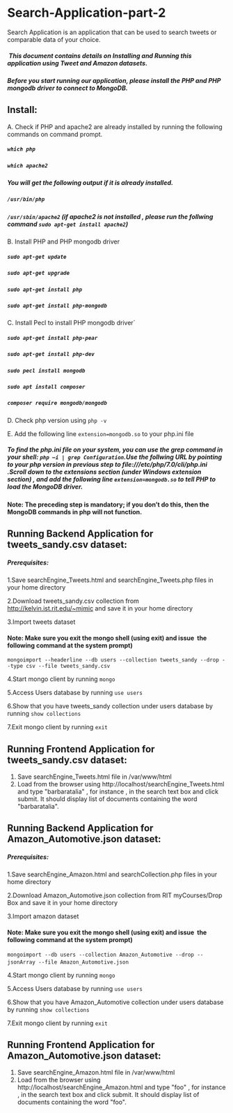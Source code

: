  
# Search-Application-part-2
 Search Application is an application that can be used to search tweets or comparable data of your choice.     
#####  This document contains details on Installing and Running this application using Tweet and Amazon datasets.  
#####  Before you start running our  application, please install the PHP and PHP mongodb driver to connect to MongoDB.
## Install:
A. Check if PHP and apache2 are already installed by running the following commands on command prompt.
##### `which php` 
##### `which apache2`
##### You will get the following output if it is already installed.
##### `/usr/bin/php`
##### `/usr/sbin/apache2` (if apache2 is not installed , please run the follwing command `sudo apt-get install apache2`)
B. Install PHP and PHP mongodb driver
##### `sudo apt-get update`
##### `sudo apt-get upgrade`
##### `sudo apt-get install php`
##### `sudo apt-get install php-mongodb`
C. Install Pecl to install PHP mongodb driver`
##### `sudo apt-get install php-pear`
##### `sudo apt-get install php-dev`
##### `sudo pecl install mongodb`
##### `sudo apt install composer`
##### `composer require mongodb/mongodb`
D. Check php version using `php -v`

E. Add the following line `extension=mongodb.so` to your php.ini file
#####  To find the php.ini file on your system, you can use the grep command in your shell: `php –i | grep Configuration`.Use the follwing URL by pointing to your php version in previous step to  file:///etc/php/7.0/cli/php.ini .Scroll down to the extensions section (under Windows extension section) , and add the following line `extension=mongodb.so` to tell PHP to load the MongoDB driver.

#### Note: The preceding step is mandatory; if you don’t do this, then the MongoDB commands in php will not function.

## Running Backend Application for tweets_sandy.csv dataset:

##### Prerequisites:
1.Save searchEngine_Tweets.html and searchEngine_Tweets.php files in your home directory 

2.Download tweets_sandy.csv collection from http://kelvin.ist.rit.edu/~mjmic and save it in your home directory

3.Import tweets dataset 
#### Note: Make sure you exit the mongo shell (using exit) and issue  the following command at the system prompt)
`mongoimport --headerline --db users --collection tweets_sandy --drop --type csv --file tweets_sandy.csv`  

4.Start mongo client by running `mongo`

5.Access Users database by running `use users`  

6.Show that you have tweets_sandy collection under users database by running `show collections` 

7.Exit mongo client by running `exit` 

## Running Frontend Application for tweets_sandy.csv dataset:
1. Save searchEngine_Tweets.html file in /var/www/html
2. Load from the browser using http://localhost/searchEngine_Tweets.html  and type "barbaratalia" , for instance , in the search text box and click submit. It should display list of documents containing the word "barbaratalia".

## Running Backend Application for Amazon_Automotive.json dataset:
##### Prerequisites:
1.Save searchEngine_Amazon.html and searchCollection.php files in your home directory 

2.Download  Amazon_Automotive.json collection from RIT myCourses/Drop Box and save it in your home directory

3.Import amazon dataset 
#### Note: Make sure you exit the mongo shell (using exit) and issue  the following command at the system prompt)
`mongoimport --db users --collection Amazon_Automotive --drop --jsonArray --file Amazon_Automotive.json`  

4.Start mongo client by running `mongo`

5.Access Users database by running `use users`            

6.Show that you have Amazon_Automotive collection under users database by running `show collections`  

7.Exit mongo client by running `exit`

## Running Frontend Application for Amazon_Automotive.json dataset:
1. Save searchEngine_Amazon.html file in /var/www/html
2. Load from the browser using http://localhost/searchEngine_Amazon.html and type "foo" , for instance , in the search text box and click submit. It should display list of documents containing the word "foo".




